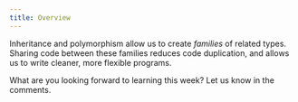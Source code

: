 ```yaml
---
title: Overview
---
```


Inheritance and polymorphism allow us to create *families* of related types. Sharing code between these families reduces code duplication, and allows us to write cleaner, more flexible programs.



What are you looking forward to learning this week? Let us know in the comments.

